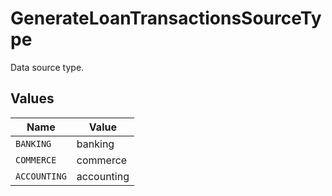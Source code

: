# GenerateLoanTransactionsSourceType

Data source type.


## Values

| Name         | Value        |
| ------------ | ------------ |
| `BANKING`    | banking      |
| `COMMERCE`   | commerce     |
| `ACCOUNTING` | accounting   |
